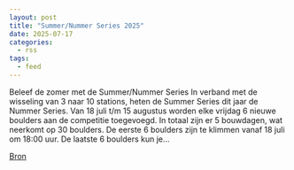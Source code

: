 ```yaml
---
layout: post
title: "Summer/Nummer Series 2025"
date: 2025-07-17
categories: 
  - rss
tags: 
  - feed
---
```


<p>Beleef de zomer met de Summer/Nummer Series In verband met de wisseling van 3 naar 10 stations, heten de Summer Series dit jaar de Nummer Series. Van 18 juli t/m 15 augustus worden elke vrijdag 6 nieuwe boulders aan de competitie toegevoegd. In totaal zijn er 5 bouwdagen, wat neerkomt op 30 boulders. De eerste 6 boulders zijn te klimmen vanaf 18 juli om 18:00 uur. De laatste 6 boulders kun je&hellip;</p>
<p><a href="https://www.klimkalender.nl/comp/summer-nummer-series-2025/" rel="noopener noreferrer" target="_blank">Bron</a></p>
